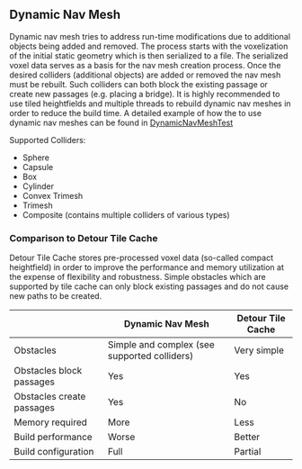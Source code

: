 ## Dynamic Nav Mesh

Dynamic nav mesh tries to address run-time modifications due to additional objects being added and removed.
The process starts with the voxelization of the initial static geometry which is then serialized to a file. 
The serialized voxel data serves as a basis for the nav mesh creation process.
Once the desired colliders (additional objects) are added or removed the nav mesh must be rebuilt.
Such colliders can both block the existing passage or create new passages (e.g. placing a bridge).
It is highly recommended to use tiled heightfields and multiple threads to rebuild dynamic nav meshes in order to reduce the build time.
A detailed example of how the to use dynamic nav meshes can be found in [DynamicNavMeshTest](https://github.com/ppiastucki/recast4j/blob/master/detour-dynamic/src/test/java/org/recast4j/dynamic/DynamicNavMeshTest.java#L32)

Supported Colliders:
* Sphere
* Capsule
* Box
* Cylinder
* Convex Trimesh
* Trimesh
* Composite (contains multiple colliders of various types)

### Comparison to Detour Tile Cache

Detour Tile Cache stores pre-processed voxel data (so-called compact heightfield) in order to improve the performance and memory utilization at the expense of flexibility and robustness. Simple obstacles which are supported by tile cache can only block existing passages and do not cause new paths to be created.

| | Dynamic Nav Mesh | Detour Tile Cache |
| --- | --- | --- |
| Obstacles | Simple and complex (see supported colliders) | Very simple |
| Obstacles block passages | Yes | Yes |
| Obstacles create passages | Yes | No |
| Memory required | More | Less |
| Build performance | Worse | Better |
| Build configuration | Full | Partial |

